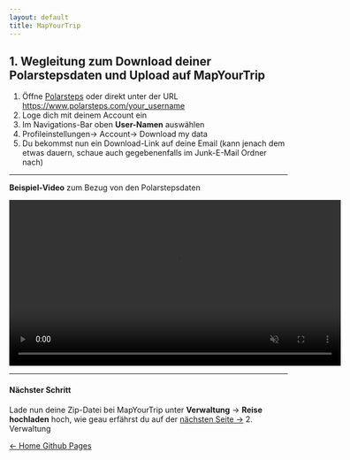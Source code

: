 ```yaml
---
layout: default
title: MapYourTrip
---
```


## 1. Wegleitung zum Download deiner Polarstepsdaten und Upload auf MapYourTrip

1. Öffne [Polarsteps](https://www.polarsteps.com/) oder direkt unter der URL https://www.polarsteps.com/your_username
2. Loge dich mit deinem Account ein
3. Im Navigations-Bar oben **User-Namen** auswählen
4. Profileinstellungen-> Account-> Download my data
5. Du bekommst nun ein Download-Link auf deine Email (kann jenach dem etwas dauern, schaue auch gegebenenfalls im Junk-E-Mail Ordner nach)

---

**Beispiel-Video** zum Bezug von den Polarstepsdaten

<video width="600" autoplay loop muted playsinline>
  <source src="videos\MapYourTrip_Export_Data.mp4" type="video/mp4">
  Dein Browser unterstützt das Video-Tag nicht.
</video>

---

#### Nächster Schritt

Lade nun deine Zip-Datei bei MapYourTrip unter **Verwaltung** -> **Reise hochladen** hoch, wie geau erfährst du auf der
[nächsten Seite ->](02_HomePage.md) 2. Verwaltung

[<- Home Github Pages](index.md)
